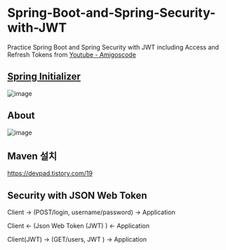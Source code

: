 # Spring-Boot-and-Spring-Security-with-JWT

Practice Spring Boot and Spring Security with JWT including Access and Refresh Tokens from [Youtube - Amigoscode
](https://www.youtube.com/watch?v=VVn9OG9nfH0)

## [Spring Initializer](https://start.spring.io/)

![image](https://user-images.githubusercontent.com/78013523/153817519-eeac4a24-42df-4037-ba57-0ce98999c1ea.png)

## About
![image](https://user-images.githubusercontent.com/78013523/153820030-220f7a96-9213-4182-9cff-045450bf5470.png)

## Maven 설치

https://devpad.tistory.com/19

## Security with JSON Web Token

Client -> (POST/login, username/password) -> Application

Client <- (Json Web Token (JWT) ) <- Application

Client(JWT) -> (GET/users, JWT ) -> Application
